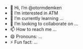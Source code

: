 - 👋 Hi, I’m @otormdemken
- 👀 I’m interested in ATM
- 🌱 I’m currently learning ...
- 💞️ I’m looking to collaborate on ...
- 📫 How to reach me ...
- 😄 Pronouns: ...
- ⚡ Fun fact: ...

<!---
otormdemken/otormdemken is a ✨ special ✨ repository because its `README.md` (this file) appears on your GitHub profile.
You can click the Preview link to take a look at your changes.
--->
